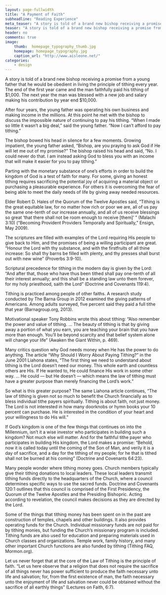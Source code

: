 ```yaml
---
layout: page-fullwidth
title: "A Payment of Faith"
subheadline: "Reading Experience"
meta_teaser: "A story is told of a brand new bishop receiving a promise from a young father that he would be obedient in living the principle of tithing every year."
teaser: "A story is told of a brand new bishop receiving a promise from a young father that he would be obedient in living the principle of tithing every year. The end of the first year came and the man faithfully paid his tithing of $1,000. The next year the man was blessed with a new job and salary making his contribution by year end $10,000."
header: no
comments: true
image:
    thumb:  homepage_typography_thumb.jpg
    homepage: homepage_typography.jpg
    caption_url: "http://www.aisleone.net/"
categories:
    - design
---
```


A story is told of a brand new bishop receiving a promise from a young father that he would be obedient in living the principle of tithing every year. The end of the first year came and the man faithfully paid his tithing of $1,000. The next year the man was blessed with a new job and salary making his contribution by year end $10,000.

After four years, the young father was operating his own business and making income in the millions. At this point he met with the bishop to discuss the impossible nature of continuing to pay his tithing. “When I made so little it wasn’t a big deal,” said the young father. “Now I can’t afford to pay tithing.”

The bishop bowed his head in silence for a few moments. Growing impatient, the young father asked, “Bishop, are you praying to ask God if He will let me out of my promise?” The bishop raised his head and said, “No. I could never do that. I am instead asking God to bless you with an income that will make it easier for you to pay tithing.”

Parting with the monetary substance of one’s efforts in order to build the kingdom of God is a test of faith for many. For some, giving an honest tithing requires sacrificing the potential joy of acquiring a material object or purchasing a pleasurable experience. For others it is overcoming the fear of being able to meet the daily needs of life by giving away needed resources.

Elder Robert D. Hales of the Quorum of the Twelve Apostles said, “Tithing is the great equitable law, for no matter how rich or poor we are, all of us pay the same one-tenth of our increase annually, and all of us receive blessings so great ‘that there shall not be room enough to receive [them]’ ” (Malachi 3:10) (“Becoming Provident Providers Temporally and Spiritually,” Ensign, May 2009).

The scriptures are filled with examples of the Lord requiring His people to give back to Him, and the promises of being a willing participant are great. “Honour the Lord with thy substance, and with the firstfruits of all thine increase: So shall thy barns be filled with plenty, and thy presses shall burst out with new wine” (Proverbs 3:9-10).

Scriptural precedence for tithing in the modern day is given by the Lord: “And after that, those who have thus been tithed shall pay one-tenth of all their interest annually; and this shall be a standing law unto them forever, for my holy priesthood, saith the Lord” (Doctrine and Covenants 119:4).

Tithing is practiced among people of other faiths. A research study conducted by The Barna Group in 2012 examined the giving patterns of Americans. Among adults surveyed, five percent said they paid a full tithe that year (Barnagroup.org, 2013).

Motivational speaker Tony Robbins wrote this about tithing: “Also remember the power and value of tithing. … The beauty of tithing is that by giving away a portion of what you earn, you are teaching your brain that you have more than enough. You’ll be beyond scarcity and that belief system alone will change your life” (Awaken the Giant Within, p. 469).

Many critics question why God needs money when He has the power to do anything. The article “Why Should I Worry About Paying Tithing?” in the June 2001 Liahona states, “The first thing we need to understand about tithing is the Lord doesn’t need our money. This whole earth and countless others are His. If He wanted to, He could finance His work in some other way. … He could — but He doesn’t — which means the law of tithing must have a greater purpose than merely financing the Lord’s work.”

So what is this greater purpose? The same Liahona article continues, “The law of tithing is given not so much to benefit the Church financially as to bless individual tithe payers spiritually. Tithing is about faith, not just money. The Lord is not interested in how many doorknobs or hymn books your 10 percent can purchase. He is interested in the condition of your heart and your willingness to do His will.”

If God’s kingdom is one of the few things that continues on into the Millennium, isn’t it a wise investor who participates in building such a kingdom? Not much else will matter. And for the faithful tithe payer who participates in building His kingdom, the Lord makes a promise: “Behold, now it is called today until the coming of the Son of Man, and verily it is a day of sacrifice, and a day for the tithing of my people; for he that is tithed shall not be burned at his coming” (Doctrine and Covenants 64:23).

Many people wonder where tithing money goes. Church members typically give their tithing donations to local leaders. These local leaders transmit tithing funds directly to the headquarters of the Church, where a council determines specific ways to use the sacred funds. Doctrine and Covenants 120:1 outlines that this council is comprised of the First Presidency, the Quorum of the Twelve Apostles and the Presiding Bishopric. Acting according to revelation, the council makes decisions as they are directed by the Lord.

Some of the things that tithing money has been spent on in the past are construction of temples, chapels and other buildings. It also provides operating funds for the Church. Individual missionary funds are not paid for by tithing monies, but funding the Church’s missionary program is included. Tithing funds are also used for education and preparing materials used in Church classes and organizations. Temple work, family history, and many other important Church functions are also funded by tithing (Tithing FAQ, Mormon.org).

Let us never forget that at the core of the Law of Tithing is the principle of faith. “Let us here observe that a religion that does not require the sacrifice of all things never has power sufficient to produce the faith necessary unto life and salvation; for, from the first existence of man, the faith necessary unto the enjoyment of life and salvation never could be obtained without the sacrifice of all earthly things” (Lectures on Faith, 6:7).
